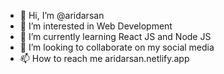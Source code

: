- 👋 Hi, I’m @aridarsan
- 👀 I’m interested in Web Development
- 🌱 I’m currently learning React JS and Node JS
- 💞️ I’m looking to collaborate on my social media
- 📫 How to reach me aridarsan.netlify.app

<!---
aridarsan/aridarsan is a ✨ special ✨ repository because its `README.md` (this file) appears on your GitHub profile.
You can click the Preview link to take a look at your changes.
--->
